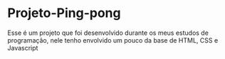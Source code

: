 # Projeto-Ping-pong
Esse é um projeto que foi desenvolvido durante os meus estudos de programação, nele tenho envolvido um pouco da base de HTML, CSS e Javascript
